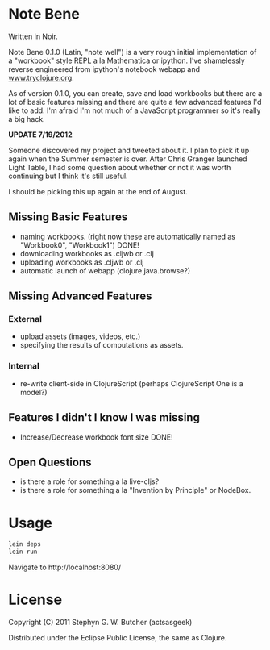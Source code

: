 # Note Bene

Written in Noir.

Note Bene 0.1.0 (Latin, "note well") is a very rough initial implementation of a "workbook" style REPL
a la Mathematica or ipython. I've shamelessly reverse engineered from ipython's notebook webapp and
www.tryclojure.org.

As of version 0.1.0, you can create, save and load workbooks but there are a lot of basic features missing
and there are quite a few advanced features I'd like to add. I'm afraid I'm not much of a JavaScript
programmer so it's really a big hack.

**UPDATE 7/19/2012**

Someone discovered my project and tweeted about it. I plan to pick it up again when the Summer semester
is over. After Chris Granger launched Light Table, I had some question about whether or not it was
worth continuing but I think it's still useful.

I should be picking this up again at the end of August.

## Missing Basic Features

* naming workbooks. (right now these are automatically named as "Workbook0", "Workbook1") DONE!
* downloading workbooks as .cljwb or .clj
* uploading workbooks as .cljwb or .clj
* automatic launch of webapp (clojure.java.browse?)

## Missing Advanced Features

### External
* upload assets (images, videos, etc.)
* specifying the results of computations as assets.

### Internal
* re-write client-side in ClojureScript (perhaps ClojureScript One is a model?)

## Features I didn't I know I was missing

* Increase/Decrease workbook font size DONE!

## Open Questions
* is there a role for something a la live-cljs?
* is there a role for something a la "Invention by Principle" or NodeBox.

# Usage

```bash
lein deps
lein run
```

Navigate to http://localhost:8080/

# License

Copyright (C) 2011 Stephyn G. W. Butcher (actsasgeek)

Distributed under the Eclipse Public License, the same as Clojure.

